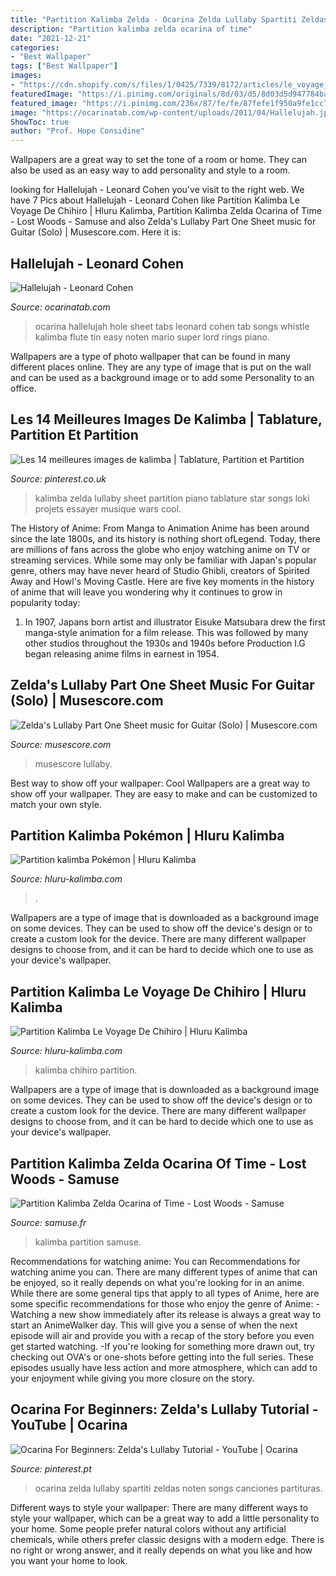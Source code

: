 ```yaml
---
title: "Partition Kalimba Zelda - Ocarina Zelda Lullaby Spartiti Zeldas Noten Songs Canciones Partituras"
description: "Partition kalimba zelda ocarina of time"
date: "2021-12-21"
categories:
- "Best Wallpaper"
tags: ["Best Wallpaper"]
images:
- "https://cdn.shopify.com/s/files/1/0425/7339/8172/articles/le_voyage_de_chihiro_kalimba_1400x.jpg?v=1617479062"
featuredImage: "https://i.pinimg.com/originals/8d/03/d5/8d03d5d947784ba1f6a0e259a1f02096.jpg"
featured_image: "https://i.pinimg.com/236x/87/fe/fe/87fefe1f950a9fe1cc745a43063ba9f8.jpg"
image: "https://ocarinatab.com/wp-content/uploads/2011/04/Hallelujah.jpg"
ShowToc: true
author: "Prof. Hope Considine"
---
```



Wallpapers are a great way to set the tone of a room or home. They can also be used as an easy way to add personality and style to a room.

	

		
looking for Hallelujah - Leonard Cohen you've visit to the right web. We have 7 Pics about Hallelujah - Leonard Cohen like Partition Kalimba Le Voyage De Chihiro | Hluru Kalimba, Partition Kalimba Zelda Ocarina of Time - Lost Woods - Samuse and also Zelda&#039;s Lullaby Part One Sheet music for Guitar (Solo) | Musescore.com. Here it is:
		
    
## Hallelujah - Leonard Cohen

<img loading=lazy src="https://ocarinatab.com/wp-content/uploads/2011/04/Hallelujah.jpg" onerror="this.onerror=null;this.src='https://tse2.mm.bing.net/th?id=OIP.vUxzuk-Bv5QTwVb3QVNdnAAAAA&amp;pid=15.1';" alt="Hallelujah - Leonard Cohen">

_Source: ocarinatab.com_

>ocarina hallelujah hole sheet tabs leonard cohen tab songs whistle kalimba flute tin easy noten mario super lord rings piano. 

	



Wallpapers are a type of photo wallpaper that can be found in many different places online. They are any type of image that is put on the wall and can be used as a background image or to add some Personality to an office.

    
## Les 14 Meilleures Images De Kalimba | Tablature, Partition Et Partition

<img loading=lazy src="https://i.pinimg.com/236x/87/fe/fe/87fefe1f950a9fe1cc745a43063ba9f8.jpg" onerror="this.onerror=null;this.src='https://tse1.mm.bing.net/th?id=OIP.vWk_6QqmYd6FPqDG8i4p3AAAAA&amp;pid=15.1';" alt="Les 14 meilleures images de kalimba | Tablature, Partition et Partition">

_Source: pinterest.co.uk_

>kalimba zelda lullaby sheet partition piano tablature star songs loki projets essayer musique wars cool. 

	

The History of Anime: From Manga to Animation
Anime has been around since the late 1800s, and its history is nothing short ofLegend. Today, there are millions of fans across the globe who enjoy watching anime on TV or streaming services. While some may only be familiar with Japan's popular genre, others may have never heard of Studio Ghibli, creators of Spirited Away and Howl's Moving Castle. Here are five key moments in the history of anime that will leave you wondering why it continues to grow in popularity today:
1) In 1907, Japans born artist and illustrator Eisuke Matsubara drew the first manga-style animation for a film release. This was followed by many other studios throughout the 1930s and 1940s before Production I.G began releasing anime films in earnest in 1954.

    
## Zelda&#039;s Lullaby Part One Sheet Music For Guitar (Solo) | Musescore.com

<img loading=lazy src="https://musescore.com/static/musescore/scoredata/gen/9/1/3/5137319/e4e4f98c651d44f4ccfdb046ed35a31827a02c80/score_0.png@850x1100?no-cache=1531731880&amp;bgclr=ffffff" onerror="this.onerror=null;this.src='https://tse3.mm.bing.net/th?id=OIP.Amf_Ly-jMzD1ct4ny_Z2_gHaJl&amp;pid=15.1';" alt="Zelda&#039;s Lullaby Part One Sheet music for Guitar (Solo) | Musescore.com">

_Source: musescore.com_

>musescore lullaby. 

	

Best way to show off your wallpaper:
Cool Wallpapers are a great way to show off your wallpaper. They are easy to make and can be customized to match your own style.

    
## Partition Kalimba Pokémon | Hluru Kalimba

<img loading=lazy src="https://cdn.shopify.com/s/files/1/0425/7339/8172/articles/kalimba_pokemon_theme_1000x.jpg?v=1616059246" onerror="this.onerror=null;this.src='https://tse4.mm.bing.net/th?id=OIP.Hb-4_G0C9xGs6M55kRr3IwHaC7&amp;pid=15.1';" alt="Partition kalimba Pokémon | Hluru Kalimba">

_Source: hluru-kalimba.com_

>. 

	

Wallpapers are a type of image that is downloaded as a background image on some devices. They can be used to show off the device's design or to create a custom look for the device. There are many different wallpaper designs to choose from, and it can be hard to decide which one to use as your device's wallpaper.

    
## Partition Kalimba Le Voyage De Chihiro | Hluru Kalimba

<img loading=lazy src="https://cdn.shopify.com/s/files/1/0425/7339/8172/articles/le_voyage_de_chihiro_kalimba_1400x.jpg?v=1617479062" onerror="this.onerror=null;this.src='https://tse4.mm.bing.net/th?id=OIP.lE_MainR1EKxWfPg-YnGxgHaC7&amp;pid=15.1';" alt="Partition Kalimba Le Voyage De Chihiro | Hluru Kalimba">

_Source: hluru-kalimba.com_

>kalimba chihiro partition. 

	

Wallpapers are a type of image that is downloaded as a background image on some devices. They can be used to show off the device's design or to create a custom look for the device. There are many different wallpaper designs to choose from, and it can be hard to decide which one to use as your device's wallpaper.

    
## Partition Kalimba Zelda Ocarina Of Time - Lost Woods - Samuse

<img loading=lazy src="https://samuse.fr/wp-content/uploads/2021/02/Kalimba-Zelda-forest-212x300.jpg" onerror="this.onerror=null;this.src='https://tse1.mm.bing.net/th?id=OIP.XQRp8TWfCGC5T89d7RYN9AAAAA&amp;pid=15.1';" alt="Partition Kalimba Zelda Ocarina of Time - Lost Woods - Samuse">

_Source: samuse.fr_

>kalimba partition samuse. 

	

Recommendations for watching anime: You can
Recommendations for watching anime you can. There are many different types of anime that can be enjoyed, so it really depends on what you're looking for in an anime. While there are some general tips that apply to all types of Anime, here are some specific recommendations for those who enjoy the genre of Anime: 
-Watching a new show immediately after its release is always a great way to start an AnimeWalker day. This will give you a sense of when the next episode will air and provide you with a recap of the story before you even get started watching. 
-If you're looking for something more drawn out, try checking out OVA's or one-shots before getting into the full series. These episodes usually have less action and more atmosphere, which can add to your enjoyment while giving you more closure on the story.

    
## Ocarina For Beginners: Zelda&#039;s Lullaby Tutorial - YouTube | Ocarina

<img loading=lazy src="https://i.pinimg.com/originals/8d/03/d5/8d03d5d947784ba1f6a0e259a1f02096.jpg" onerror="this.onerror=null;this.src='https://tse4.mm.bing.net/th?id=OIP.-31WX1xEVMXApkqaYFa1JwHaFj&amp;pid=15.1';" alt="Ocarina For Beginners: Zelda&#039;s Lullaby Tutorial - YouTube | Ocarina">

_Source: pinterest.pt_

>ocarina zelda lullaby spartiti zeldas noten songs canciones partituras. 

	

Different ways to style your wallpaper:
There are many different ways to style your wallpaper, which can be a great way to add a little personality to your home. Some people prefer natural colors without any artificial chemicals, while others prefer classic designs with a modern edge. There is no right or wrong answer, and it really depends on what you like and how you want your home to look.

